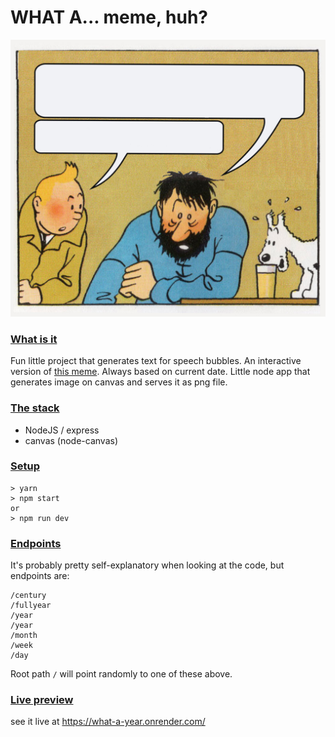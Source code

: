 # WHAT A... meme, huh?


![Screenshot](img.jpg)

### <u>What is it</u>
Fun little project that generates text for speech bubbles. 
An interactive version of  [this meme](https://knowyourmeme.com/memes/what-a-week-huh).
Always based on current date. 
Little node app that generates image on canvas and serves it as png file.

### <u>The stack</u>

* NodeJS / express
* canvas (node-canvas)

### <u>Setup</u>

```
> yarn
> npm start 
or
> npm run dev
```

### <u>Endpoints</u>
It's probably pretty self-explanatory when looking at the code, but endpoints are:

```
/century
/fullyear
/year
/year
/month
/week
/day 
```
Root path `/` will point randomly to one of these above.

### <u>Live preview</u>
see it live at <a href="https://what-a-year.onrender.com/fullyear" target="_blank">https://what-a-year.onrender.com/</a>